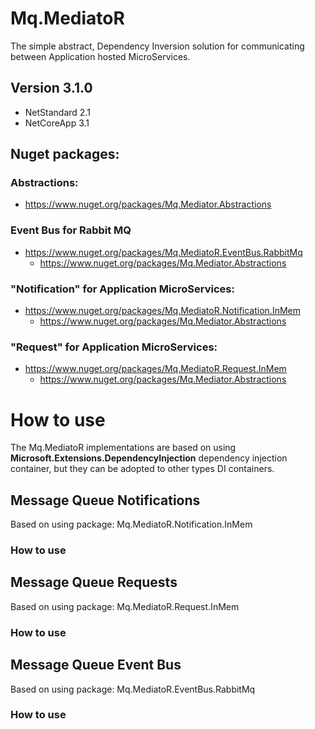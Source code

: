# Mq.MediatoR

The simple abstract, Dependency Inversion solution for communicating between 
Application hosted MicroServices.

## Version 3.1.0
 - NetStandard 2.1
 - NetCoreApp  3.1

## Nuget packages:

### Abstractions:
- https://www.nuget.org/packages/Mq.Mediator.Abstractions

### Event Bus for Rabbit MQ
- https://www.nuget.org/packages/Mq.MediatoR.EventBus.RabbitMq
  - https://www.nuget.org/packages/Mq.Mediator.Abstractions

### "Notification" for Application MicroServices:

- https://www.nuget.org/packages/Mq.MediatoR.Notification.InMem
  - https://www.nuget.org/packages/Mq.Mediator.Abstractions

### "Request" for Application MicroServices:

- https://www.nuget.org/packages/Mq.MediatoR.Request.InMem
  - https://www.nuget.org/packages/Mq.Mediator.Abstractions


# How to use

The Mq.MediatoR implementations are based on using **Microsoft.Extensions.DependencyInjection**
dependency injection container, but they can be adopted to other types DI containers.


## Message Queue Notifications

Based on using package: Mq.MediatoR.Notification.InMem
### How to use

## Message Queue Requests
Based on using package: Mq.MediatoR.Request.InMem
### How to use

## Message Queue Event Bus
Based on using package: Mq.MediatoR.EventBus.RabbitMq
### How to use



